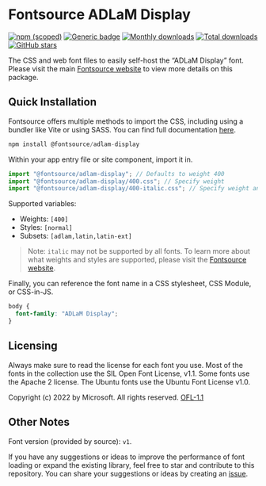 # Fontsource ADLaM Display

[![npm (scoped)](https://img.shields.io/npm/v/@fontsource/adlam-display?color=brightgreen)](https://www.npmjs.com/package/@fontsource/adlam-display) [![Generic badge](https://img.shields.io/badge/fontsource-passing-brightgreen)](https://github.com/fontsource/fontsource) [![Monthly downloads](https://badgen.net/npm/dm/@fontsource/adlam-display)](https://github.com/fontsource/fontsource) [![Total downloads](https://badgen.net/npm/dt/@fontsource/adlam-display)](https://github.com/fontsource/fontsource) [![GitHub stars](https://img.shields.io/github/stars/fontsource/fontsource.svg?style=social&label=Star)](https://github.com/fontsource/fontsource/stargazers)

The CSS and web font files to easily self-host the “ADLaM Display” font. Please visit the main [Fontsource website](https://fontsource.org/fonts/adlam-display) to view more details on this package.

## Quick Installation

Fontsource offers multiple methods to import the CSS, including using a bundler like Vite or using SASS. You can find full documentation [here](https://fontsource.org/docs/getting-started/introduction).

```javascript
npm install @fontsource/adlam-display
```

Within your app entry file or site component, import it in.

```javascript
import "@fontsource/adlam-display"; // Defaults to weight 400
import "@fontsource/adlam-display/400.css"; // Specify weight
import "@fontsource/adlam-display/400-italic.css"; // Specify weight and style
```

Supported variables:
- Weights: `[400]`
- Styles: `[normal]`
- Subsets: `[adlam,latin,latin-ext]`

> Note: `italic` may not be supported by all fonts. To learn more about what weights and styles are supported, please visit the [Fontsource website](https://fontsource.org/fonts/adlam-display).

Finally, you can reference the font name in a CSS stylesheet, CSS Module, or CSS-in-JS.

```css
body {
  font-family: "ADLaM Display";
}
```

## Licensing
Always make sure to read the license for each font you use. Most of the fonts in the collection use the SIL Open Font License, v1.1. Some fonts use the Apache 2 license. The Ubuntu fonts use the Ubuntu Font License v1.0.

Copyright (c) 2022 by Microsoft. All rights reserved.
[OFL-1.1](https://openfontlicense.org)

## Other Notes
Font version (provided by source): `v1`.

If you have any suggestions or ideas to improve the performance of font loading or expand the existing library, feel free to star and contribute to this repository. You can share your suggestions or ideas by creating an [issue](https://github.com/fontsource/fontsource/issues).